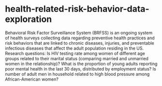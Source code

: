 # health-related-risk-behavior-data-exploration
Behavioral Risk Factor Surveillance System (BRFSS) is an ongoing system of health surveys collecting data regarding preventive health practices and risk behaviors that are linked to chronic diseases, injuries, and preventable infectious diseases that affect the adult population residing in the US. Research questions: Is HIV testing rate among women of different age groups related to their marital status (comparing married and unmarried women in the relationship)? What is the proportion of young adults reporting poor mental health in the last 30 days, distributed by employment status? Is number of adult men in household related to high blood pressure among African-American women?
